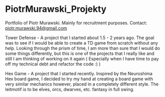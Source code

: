 # PiotrMurawski_Projekty
Portfolio of Piotr Murawski. Mainly for recruitment purposes. Contact: piotr.murawski.94@gmail.com

Tower Defense - A project that I started about 1.5 - 2 years ago. The goal was to see if I would be able to create a TD game from scratch without any help. Looking through the prism of time, I am more than sure that I would do some things differently, but this is one of the projects that I really like and still I am thinking of working on it again (
Especially when I have time to pay off my technical debt and refactor the code :) )

Hex Game - A project that I started recently. Inspired by the Neuroshima Hex board game, I decided to try my hand at creating a board game with very similar mechanics
however, placed in a completely different style. The leitmotif is to be elves, orcs, dwarves, etc. fantasy in full swing.
